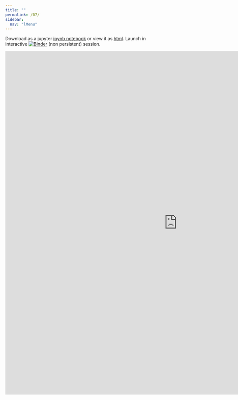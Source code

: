```yaml
---
title: ""
permalink: /07/
sidebar:
  nav: "lMenu"
---
```


Download as a jupyter [ipynb notebook](https://datascience-intro.github.io/1MS041-2020/lectures/07.ipynb) or view it as [html](https://datascience-intro.github.io/1MS041-2020/lectures/07.html).
Launch in interactive [![Binder](https://mybinder.org/badge_logo.svg)](https://mybinder.org/v2/gh/datascience-intro/1MS041-2020/gh-pages?filepath=lectures%2F07.ipynb) (non persistent) session.

<iframe src="https://datascience-intro.github.io/1MS041-2020/lectures/07.html" width="1080" height="1080" frameborder="0"></iframe>

    